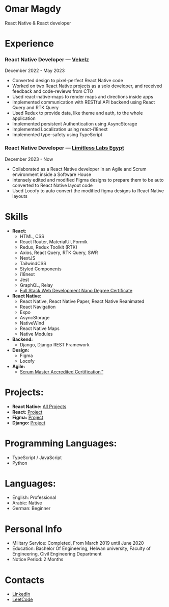 # Omar Magdy

React Native & React developer

# Experience

### React Native Developer — [Vekelz](https://www.linkedin.com/company/vekelz/)

December 2022 - May 2023

- Converted design to pixel-perfect React Native code
- Worked on two React Native projects as a solo developer, and received feedback and code-reviews from CTO
- Used react-native-maps to render maps and directions inside apps
- Implemented communication with RESTful API backend using React Query and RTK Query
- Used Redux to provide data, like theme and auth, to the whole application
- Implemented persistent Authentication using AsyncStorage
- Implemented Localization using react-i18next
- Implemented type-safety using TypeScript

### React Native Developer — [Limitless Labs Egypt](https://www.linkedin.com/company/limitless-labs-egypt/)

December 2023 - Now

- Collaborated as a React Native developer in an Agile and Scrum environment inside a Software House
- Intensely edited and modified Figma designs to prepare them to be auto converted to React Native layout code
- Used Locofy to auto convert the modified figma designs to React Native layouts

# Skills

- **React:**
  - HTML, CSS
  - React Router, MaterialUI, Formik
  - Redux, Redux Toolkit (RTK)
  - Axios, React Query, RTK Query, SWR
  - NextJS
  - TailwindCSS
  - Styled Components
  - i18next
  - Jest
  - GraphQL, Relay
  - [Full Stack Web Development Nano Degree Certificate](https://graduation.udacity.com/confirm/ELAEXGHP)
- **React Native:**
  - React Native, React Native Paper, React Native Reanimated
  - React Navigation
  - Expo
  - AsyncStorage
  - NativeWind
  - React Native Maps
  - Native Modules
- **Backend:**
  - Django, Django REST Framework
- **Design:**
  - Figma
  - Locofy
- **Agile:**
  - [Scrum Master Accredited Certification™](https://www.scrum-institute.org/badges/61578236830420)

# Projects:

- **React Native:** [All Projects](https://github.com/OmarThinks/OmarThinks/blob/master/examples/react-native.md)
- **React:** [Project](https://github.com/OmarThinks/Cantiin-React-NextJS)
- **Figma:** [Project](https://github.com/OmarThinks/This-and-That)
- **Django:** [Project](https://github.com/OmarThinks/cantiin_django)

# Programming Languages:

- TypeScript / JavaScript
- Python

# Languages:

- English: Professional
- Arabic: Native
- German: Beginner

# Personal Info

- Military Service: Completed, From March 2019 until June 2020
- Education: Bachelor Of Engineering, Helwan university, Faculty of Engineering, Civil Engineering Department
- Notice Period: 2 Months

# Contacts

- [LinkedIn](https://www.linkedin.com/in/omar-magdy-28497a200/)
- [LeetCode](https://leetcode.com/OmarThinks/)
